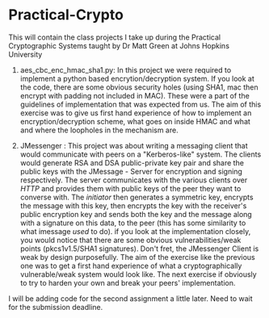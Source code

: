 # Practical-Crypto
This will contain the class projects I take up during the Practical Cryptographic Systems taught by Dr Matt Green at Johns Hopkins University


1. aes_cbc_enc_hmac_sha1.py: In this project we were required to implement a python based encrytion/decryption system. If you look at the code, there are some obvious security holes (using SHA1, mac then encrypt with padding not included in MAC). These were a part of the guidelines of implementation that was expected from us. The aim of this exercise was to give us first hand experience of how to implement an encryption/decryption scheme, what goes on inside HMAC and what and where the loopholes in the mechanism are. 

2. JMessenger : This project was about writing a messaging client that would communicate with peers on a "Kerberos-like" system. The clients would generate RSA and DSA public-private key pair and share the public keys with the JMessage - Server for encryption and signing respectively. The server communicates with the various clients over *HTTP* and provides them with public keys of the peer they want to converse with. The *initiator* then generates a symmetric key, encrypts the message with this key, then encrypts the key with the receiver's public encryption key and sends both the key and the message along with a signature on this data, to the peer (this has some similarity to what imessage *used* to do). if you look at the implementation closely, you would notice that there are some obvious vulnerabilities/weak points (pkcs1v1.5/SHA1 signatures). Don't fret, the JMessenger Client is weak by design purposefully. The aim of the exercise like the previous one was to get a first hand experience of what a cryptographically vulnerable/weak system would look like. The next exercise if obviously to try to harden your own and break your peers' implementation. 

I will be adding code for the second assignment a little later. Need to wait for the submission deadline.
